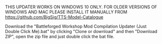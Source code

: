 THIS UPDATER WORKS ON WINDOWS 10 ONLY. FOR OLDER VERSIONS OF WINDOWS AND MAC PLEASE INSTALL IT MANUALLY FROM https://github.com/BigSig/TTS-Model-Catalogue

Download the "Battleforged Workshop Mod Compilation Updater (Just Double Click Me).bat" by clicking "Clone or download" and then "Download ZIP", open the zip file and just double click the bat file.